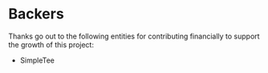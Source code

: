 # Backers

Thanks go out to the following entities for contributing financially to support the growth of this project:

- SimpleTee
